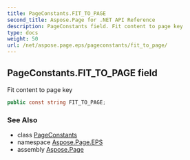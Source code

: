 ```yaml
---
title: PageConstants.FIT_TO_PAGE
second_title: Aspose.Page for .NET API Reference
description: PageConstants field. Fit content to page key
type: docs
weight: 50
url: /net/aspose.page.eps/pageconstants/fit_to_page/
---
```

## PageConstants.FIT_TO_PAGE field

Fit content to page key

```csharp
public const string FIT_TO_PAGE;
```

### See Also

* class [PageConstants](../)
* namespace [Aspose.Page.EPS](../../pageconstants/)
* assembly [Aspose.Page](../../../)


